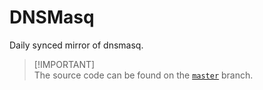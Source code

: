 # DNSMasq
Daily synced mirror of dnsmasq.

> [!IMPORTANT]\
> The source code can be found on the [`master`](https://github.com/reposyncer/kelleys-dnsmasq/tree/master) branch.
